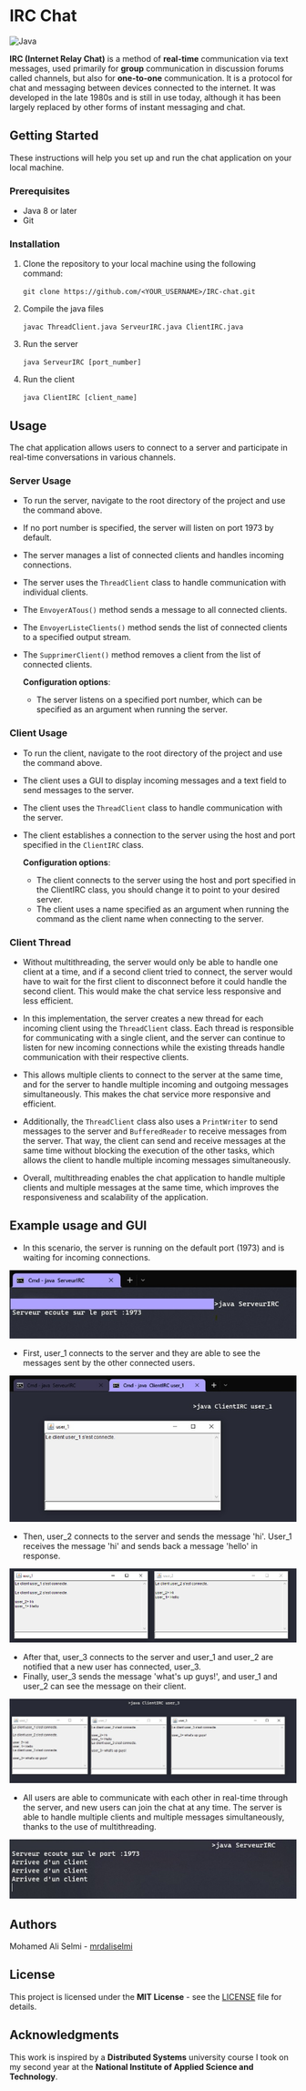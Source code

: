 # IRC Chat

![Java](https://img.shields.io/badge/java-%23ED8B00.svg?style=for-the-badge&logo=java&logoColor=white)

**IRC (Internet Relay Chat)** is a method of **real-time** communication via text messages, used primarily for **group** communication in discussion forums called channels, but also for **one-to-one** communication. It is a protocol for chat and messaging between devices connected to the internet. It was developed in the late 1980s and is still in use today, although it has been largely replaced by other forms of instant messaging and chat.

## Getting Started

These instructions will help you set up and run the chat application on your local machine.

### Prerequisites

- Java 8 or later
- Git

### Installation

1. Clone the repository to your local machine using the following command:

   `git clone https://github.com/<YOUR_USERNAME>/IRC-chat.git`
2. Compile the java files

   `javac ThreadClient.java ServeurIRC.java ClientIRC.java`
3. Run the server

   `java ServeurIRC [port_number]`
4. Run the client

   `java ClientIRC [client_name]`

## Usage

The chat application allows users to connect to a server and participate in real-time conversations in various channels.

### Server Usage

- To run the server, navigate to the root directory of the project and use the command above.
- If no port number is specified, the server will listen on port 1973 by default.
- The server manages a list of connected clients and handles incoming connections.
- The server uses the `ThreadClient` class to handle communication with individual clients.
- The `EnvoyerATous()` method sends a message to all connected clients.
- The `EnvoyerListeClients()` method sends the list of connected clients to a specified output stream.
- The `SupprimerClient()` method removes a client from the list of connected clients.
  
   **Configuration options**:

    - The server listens on a specified port number, which can be specified as an argument when running the server.

### Client Usage

- To run the client, navigate to the root directory of the project and use the command above.
- The client uses a GUI to display incoming messages and a text field to send messages to the server.
- The client uses the `ThreadClient` class to handle communication with the server.
- The client establishes a connection to the server using the host and port specified in the `ClientIRC` class.

   **Configuration options**:

    - The client connects to the server using the host and port specified in the ClientIRC class, you should change it to point to your desired server.
    - The client uses a name specified as an argument when running the command as the client name when connecting to the server.

### Client Thread

- Without multithreading, the server would only be able to handle one client at a time, and if a second client tried to connect, the server would have to wait for the first client to disconnect before it could handle the second client. This would make the chat service less responsive and less efficient.

- In this implementation, the server creates a new thread for each incoming client using the `ThreadClient` class. Each thread is responsible for communicating with a single client, and the server can continue to listen for new incoming connections while the existing threads handle communication with their respective clients.

- This allows multiple clients to connect to the server at the same time, and for the server to handle multiple incoming and outgoing messages simultaneously. This makes the chat service more responsive and efficient.

- Additionally, the `ThreadClient` class also uses a `PrintWriter` to send messages to the server and `BufferedReader` to receive messages from the server. That way, the client can send and receive messages at the same time without blocking the execution of the other tasks, which allows the client to handle multiple incoming messages simultaneously.

- Overall, multithreading enables the chat application to handle multiple clients and multiple messages at the same time, which improves the responsiveness and scalability of the application.

## Example usage and GUI

- In this scenario, the server is running on the default port (1973) and is waiting for incoming connections.

![run_server](Assets/server.jpg)

- First, user_1 connects to the server and they are able to see the messages sent by the other connected users.

![first_user](Assets/user1.jpg)

- Then, user_2 connects to the server and sends the message 'hi'. User_1 receives the message 'hi' and sends back a message 'hello' in response.

![second_user](Assets/twousers.png)

- After that, user_3 connects to the server and user_1 and user_2 are notified that a new user has connected, user_3.
- Finally, user_3 sends the message 'what's up guys!', and user_1 and user_2 can see the message on their client.

![third_user](Assets/third%20user.jpg)

- All users are able to communicate with each other in real-time through the server, and new users can join the chat at any time. The server is able to handle multiple clients and multiple messages simultaneously, thanks to the use of multithreading.
  
![server_final](Assets/serverfinal.jpg)

## Authors

Mohamed Ali Selmi - [mrdaliselmi](https://github.com/mrdaliselmi)

## License

This project is licensed under the **MIT License** - see the [LICENSE](LICENSE) file for details.

## Acknowledgments

This work is inspired by a **Distributed Systems** university course I took on my second year at the **National Institute of Applied Science and Technology**.
